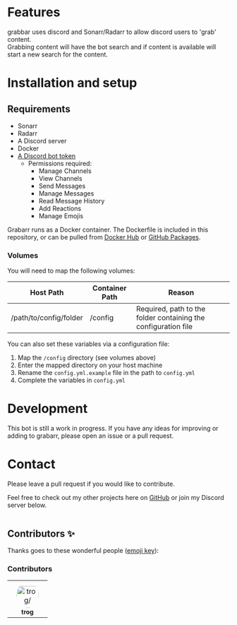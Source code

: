 # Features

grabbar uses discord and Sonarr/Radarr to allow discord users to 'grab' content.  
Grabbing content will have the bot search and if content is available will start a new search for the content.

# Installation and setup

## Requirements

- Sonarr
- Radarr
- A Discord server
- Docker
- [A Discord bot token](https://www.digitaltrends.com/gaming/how-to-make-a-discord-bot/)
    - Permissions required:
        - Manage Channels
        - View Channels
        - Send Messages
        - Manage Messages
        - Read Message History
        - Add Reactions
        - Manage Emojis


Grabarr runs as a Docker container. The Dockerfile is included in this repository, or can be pulled
from [Docker Hub](https://hub.docker.com/r/mtrogman/grabarr)
or [GitHub Packages](https://github.com/mtrogman/regrabarr/pkgs/container/grabarr).

### Volumes

You will need to map the following volumes:

| Host Path              | Container Path | Reason                                                                                            |
|------------------------|----------------|---------------------------------------------------------------------------------------------------|
| /path/to/config/folder | /config        | Required, path to the folder containing the configuration file                                    |



You can also set these variables via a configuration file:

1. Map the `/config` directory (see volumes above)
2. Enter the mapped directory on your host machine
3. Rename the ``config.yml.example`` file in the path to ``config.yml``
4. Complete the variables in ``config.yml``

# Development

This bot is still a work in progress. If you have any ideas for improving or adding to grabarr, please open an issue
or a pull request.

# Contact

Please leave a pull request if you would like to contribute.

Feel free to check out my other projects here on [GitHub](https://github.com/mtrogman) or join my Discord server below.

<div align="center">
	<p>
		<a href="https://discord.gg/jp68q5C3pr"><img src="https://discordapp.com/api/guilds/783077604101455882/widget.png?style=banner2" alt="" /></a>
	</p>
</div>

## Contributors ✨

Thanks goes to these wonderful people ([emoji key](https://allcontributors.org/docs/en/emoji-key)):

<!-- ALL-CONTRIBUTORS-LIST:START - Do not remove or modify this section -->
<!-- prettier-ignore-start -->
<!-- markdownlint-disable -->

### Contributors

<table>
<tr>
    <td align="center" style="word-wrap: break-word; width: 75.0; height: 75.0">
        <a href=https://github.com/mtrogman>
            <img src=https://avatars.githubusercontent.com/u/47980633?v=4 width="50;"  style="border-radius:50%;align-items:center;justify-content:center;overflow:hidden;padding-top:10px" alt=trog/>
            <br />
            <sub style="font-size:14px"><b>trog</b></sub>
        </a>
    </td>
</tr>
</table>

<table>

</table>

<!-- markdownlint-restore -->
<!-- prettier-ignore-end -->

<!-- ALL-CONTRIBUTORS-LIST:END -->
